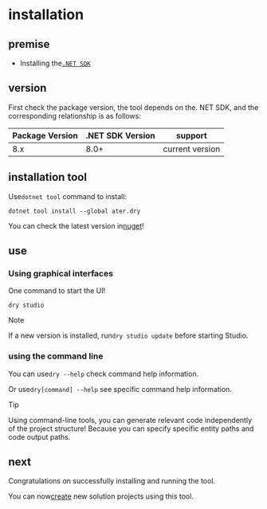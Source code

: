 # installation

## premise

- Installing the[`.NET SDK`](https://dotnet.microsoft.com/zh-cn/download)

## version

First check the package version, the tool depends on the. NET SDK, and the corresponding relationship is as follows:

|Package Version|.NET SDK Version| support|
|-|-|-|
|8.x| 8.0+| current version|

## installation tool

Use`dotnet tool` command to install:

```pwsh
dotnet tool install --global ater.dry
```

You can check the latest version in[nuget](https://www.nuget.org/packages/ater.dry)!

## use

### Using graphical interfaces

One command to start the UI!

```pwsh
dry studio
```

> [!NOTE]
>If a new version is installed, run`dry studio update` before starting Studio.

### using the command line

You can use`dry --help` check command help information.

Or use`dry[command] --help` see specific command help information.

> [!TIP]
>Using command-line tools, you can generate relevant code independently of the project structure! Because you can specify specific entity paths and code output paths.

## next

Congratulations on successfully installing and running the tool.

You can now[create](创建并运行项目.md) new solution projects using this tool.
